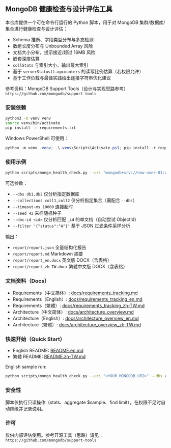 ## MongoDB 健康检查与设计评估工具

本仓库提供一个可在命令行运行的 Python 脚本，用于对 MongoDB 集群/数据库/集合进行健康检查与设计评估：
- Schema 推断、字段类型分布与多态检测
- 数组长度分布与 Unbounded Array 风险
- 文档大小分布，提示接近/超过 16MB 风险
- 嵌套深度估算
- `collStats` 与索引大小，输出最大索引
- 基于 `serverStatus().opcounters` 的读写比例估算（若权限允许）
- 基于工作负载与最佳实践给出连接字符串优化建议

参考资料：MongoDB Support Tools（设计与实现思路参考） `https://github.com/mongodb/support-tools`

### 安装依赖

```bash
python3 -m venv venv
source venv/bin/activate
pip install -r requirements.txt
```

Windows PowerShell 可使用：

```powershell
python -m venv .venv; .\.venv\Scripts\Activate.ps1; pip install -r requirements.txt
```

### 使用示例

```bash
python scripts/mongo_health_check.py --uri "mongodb+srv://new-user-01:new-user-01@clusterm10.4y4hg.mongodb.net/?retryWrites=true&w=majority&appName=ClusterM10" --sample-size 200 --max-docs-per-coll 5000 --output-dir report
```

可选参数：
- `--dbs db1,db2` 仅分析指定数据库
- `--collections coll1,coll2` 仅分析指定集合（需配合 `--dbs`）
- `--timeout-ms 10000` 连接超时
- `--seed 42` 采样随机种子
- `--doc-id <id>` 仅分析匹配 `_id` 的单文档（自动尝试 ObjectId）
- `--filter '{"status":"A"}'` 基于 JSON 过滤条件采样分析

输出：
- `report/report.json` 全量结构化报告
- `report/report.md` Markdown 摘要
- `report/report_en.docx` 英文版 DOCX（含表格）
- `report/report_zh-TW.docx` 繁體中文版 DOCX（含表格）

### 文档资料（Docs）

- Requirements（中文简体）: [docs/requirements_tracking.md](docs/requirements_tracking.md)
- Requirements（English）: [docs/requirements_tracking_en.md](docs/requirements_tracking_en.md)
- Requirements（繁體）: [docs/requirements_tracking_zh-TW.md](docs/requirements_tracking_zh-TW.md)
- Architecture（中文简体）: [docs/architecture_overview.md](docs/architecture_overview.md)
- Architecture（English）: [docs/architecture_overview_en.md](docs/architecture_overview_en.md)
- Architecture（繁體）: [docs/architecture_overview_zh-TW.md](docs/architecture_overview_zh-TW.md)

### 快速开始（Quick Start）

- English README: [README.en.md](README.en.md)
- 繁體 README: [README.zh-TW.md](README.zh-TW.md)

English sample run:
```bash
python scripts/mongo_health_check.py --uri "<YOUR_MONGODB_URI>" --dbs appdb --collections orders --sample-size 200 --max-docs-per-coll 5000 --output-dir report
```

### 安全性

脚本仅执行只读操作（stats、aggregate $sample、find limit）。在权限不足时自动降级并记录说明。

### 许可

仅供内部评估使用。参考开源工具（思路）请见：`https://github.com/mongodb/support-tools`


